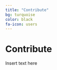 ```yaml
---
title: "Contribute"
bg: turquoise
color: black
fa-icon: users
---
```


# Contribute

Insert text here
